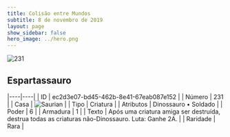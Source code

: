 ```yaml
---
title: Colisão entre Mundos
subtitle: 8 de novembro de 2019
layout: page
show_sidebar: false
hero_image: ../hero.png
---
```


![231](https://cdn.keyforgegame.com/media/card_front/pt/452_231_64J8W669MQR_pt.png)

## Espartassauro

|----|----|
| ID | ec2d3e07-bd45-462b-8e41-67eab087e152 |
| Número | 231 |
| Casa | ![Saurian](https://archonarcana.com/images/thumb/9/9e/Saurian_P.png/22px-Saurian_P.png "Sauro") |
| Tipo | Criatura |
| Atributos | Dinossauro • Soldado |
| Poder | 6 |
| Armadura | 1 |
| Texto | Após uma criatura amiga ser destruída, destrua todas as criaturas não-Dinossauro. Luta: Ganhe 2A. |
| Raridade | Rara |
